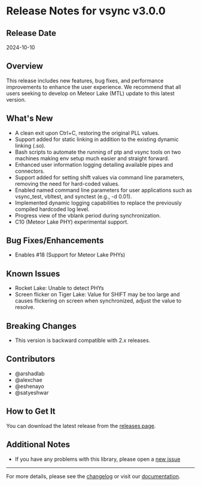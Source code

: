 # Release Notes for vsync v3.0.0

## Release Date

2024-10-10

## Overview

This release includes new features, bug fixes, and performance improvements to enhance the user experience.
We recommend that all users seeking to develop on Meteor Lake (MTL) update to this latest version.

## What's New

* A clean exit upon Ctrl+C, restoring the original PLL values.
* Support added for static linking in addition to the existing dynamic linking (.so).
* Bash scripts to automate the running of ptp and vsync tools on two machines making env setup much easier and straight forward.
* Enhanced user information logging detailing available pipes and connectors.
* Support added for setting shift values via command line parameters, removing the need for hard-coded values.
* Enabled named command line parameters for user applications such as vsync_test, vbltest, and synctest (e.g., -d 0.01).
* Implemented dynamic logging capabilities to replace the previously compiled hardcoded log level.
* Progress view of the vblank period during synchronization.
* C10 (Meteor Lake PHY) experimental support.

## Bug Fixes/Enhancements

* Enables #18 (Support for Meteor Lake PHYs)

## Known Issues

* Rocket Lake: Unable to detect PHYs
* Screen flicker on Tiger Lake: Value for SHIFT may be too large and causes flickering on screen when synchronized, adjust the value to resolve.

## Breaking Changes

* This version is backward compatible with 2.x releases.

## Contributors

* @arshadlab
* @alexchae
* @eshenayo
* @satyeshwar

## How to Get It

You can download the latest release from the [releases page](https://github.com/intel-retail/software-vsync-modulation-sample/releases).

## Additional Notes

* If you have any problems with this library, please open a [new issue](https://github.com/intel-retail/software-vsync-modulation-sample/issues/new)

---

For more details, please see the [changelog](https://github.com/intel-retail/software-vsync-modulation-sample/compare/1.3.1...v3.0.0) or visit our [documentation](https://intel-retail.github.io/software-vsync-modulation-sample).
